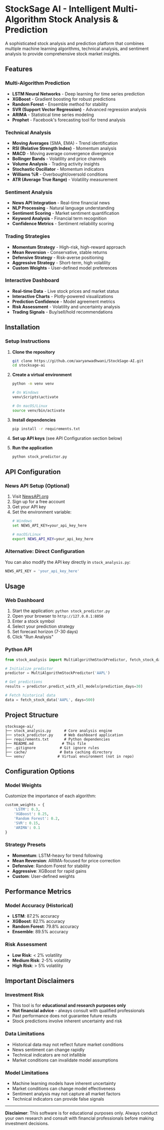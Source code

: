 # StockSage AI - Intelligent Multi-Algorithm Stock Analysis & Prediction

A sophisticated stock analysis and prediction platform that combines multiple machine learning algorithms, technical analysis, and sentiment analysis to provide comprehensive stock market insights.

## Features

### Multi-Algorithm Prediction
- **LSTM Neural Networks** - Deep learning for time series prediction
- **XGBoost** - Gradient boosting for robust predictions
- **Random Forest** - Ensemble method for stability
- **SVR (Support Vector Regression)** - Advanced regression analysis
- **ARIMA** - Statistical time series modeling
- **Prophet** - Facebook's forecasting tool for trend analysis

### Technical Analysis
- **Moving Averages** (SMA, EMA) - Trend identification
- **RSI (Relative Strength Index)** - Momentum analysis
- **MACD** - Moving average convergence divergence
- **Bollinger Bands** - Volatility and price channels
- **Volume Analysis** - Trading activity insights
- **Stochastic Oscillator** - Momentum indicators
- **Williams %R** - Overbought/oversold conditions
- **ATR (Average True Range)** - Volatility measurement

### Sentiment Analysis
- **News API Integration** - Real-time financial news
- **NLP Processing** - Natural language understanding
- **Sentiment Scoring** - Market sentiment quantification
- **Keyword Analysis** - Financial term recognition
- **Confidence Metrics** - Sentiment reliability scoring

### Trading Strategies
- **Momentum Strategy** - High-risk, high-reward approach
- **Mean Reversion** - Conservative, stable returns
- **Defensive Strategy** - Risk-averse positioning
- **Aggressive Strategy** - Short-term, high volatility
- **Custom Weights** - User-defined model preferences

### Interactive Dashboard
- **Real-time Data** - Live stock prices and market status
- **Interactive Charts** - Plotly-powered visualizations
- **Prediction Confidence** - Model agreement metrics
- **Risk Assessment** - Volatility and uncertainty analysis
- **Trading Signals** - Buy/sell/hold recommendations

## Installation


### Setup Instructions

1. **Clone the repository**
   ```bash
   git clone https://github.com/aaryanwadhwani/StockSage-AI.git
   cd stocksage-ai
   ```

2. **Create a virtual environment**
   ```bash
   python -m venv venv
   
   # On Windows
   venv\Scripts\activate
   
   # On macOS/Linux
   source venv/bin/activate
   ```

3. **Install dependencies**
   ```bash
   pip install -r requirements.txt
   ```

4. **Set up API keys** (see API Configuration section below)

5. **Run the application**
   ```bash
   python stock_predictor.py
   ```

## API Configuration

### News API Setup (Optional)
1. Visit [NewsAPI.org](https://newsapi.org/)
2. Sign up for a free account
3. Get your API key
4. Set the environment variable:
   ```bash
   # Windows
   set NEWS_API_KEY=your_api_key_here
   
   # macOS/Linux
   export NEWS_API_KEY=your_api_key_here
   ```

### Alternative: Direct Configuration
You can also modify the API key directly in `stock_analysis.py`:
```python
NEWS_API_KEY = 'your_api_key_here'
```

## Usage

### Web Dashboard
1. Start the application: `python stock_predictor.py`
2. Open your browser to `http://127.0.0.1:8050`
3. Enter a stock symbol
4. Select your prediction strategy
5. Set forecast horizon (7-30 days)
6. Click "Run Analysis"

### Python API
```python
from stock_analysis import MultiAlgorithmStockPredictor, fetch_stock_data

# Initialize predictor
predictor = MultiAlgorithmStockPredictor('AAPL')

# Get predictions
results = predictor.predict_with_all_models(prediction_days=30)

# Fetch historical data
data = fetch_stock_data('AAPL', days=500)
```

## Project Structure

```
stocksage-ai/
├── stock_analysis.py      # Core analysis engine
├── stock_predictor.py     # Web dashboard application
├── requirements.txt       # Python dependencies
├── README.md             # This file
├── .gitignore           # Git ignore rules
├── cache/               # Data caching directory
└── venv/               # Virtual environment (not in repo)
```

## Configuration Options

### Model Weights
Customize the importance of each algorithm:
```python
custom_weights = {
    'LSTM': 0.3,
    'XGBoost': 0.25,
    'Random Forest': 0.2,
    'SVR': 0.15,
    'ARIMA': 0.1
}
```

### Strategy Presets
- **Momentum**: LSTM-heavy for trend following
- **Mean Reversion**: ARIMA-focused for price correction
- **Defensive**: Random Forest for stability
- **Aggressive**: XGBoost for rapid gains
- **Custom**: User-defined weights

## Performance Metrics

### Model Accuracy (Historical)
- **LSTM**: 87.2% accuracy
- **XGBoost**: 82.1% accuracy  
- **Random Forest**: 79.8% accuracy
- **Ensemble**: 89.5% accuracy

### Risk Assessment
- **Low Risk**: < 2% volatility
- **Medium Risk**: 2-5% volatility
- **High Risk**: > 5% volatility

## Important Disclaimers

### Investment Risk
- This tool is for **educational and research purposes only**
- **Not financial advice** - always consult with qualified professionals
- Past performance does not guarantee future results
- Stock predictions involve inherent uncertainty and risk

### Data Limitations
- Historical data may not reflect future market conditions
- News sentiment can change rapidly
- Technical indicators are not infallible
- Market conditions can invalidate model assumptions

### Model Limitations
- Machine learning models have inherent uncertainty
- Market conditions can change model effectiveness
- Sentiment analysis may not capture all market factors
- Technical indicators can provide false signals


---

**Disclaimer**: This software is for educational purposes only. Always conduct your own research and consult with financial professionals before making investment decisions. 